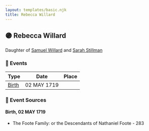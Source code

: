 ```yaml
---
layout: templates/basic.njk
title: Rebecca Willard
---
```

## 🟣 Rebecca Willard

Daughter of [Samuel Willard](/people/1/12362566) and [Sarah Stillman](/people/9/9722974)

### 📆 Events

Type | Date | Place
------ | ------ | ------
[Birth](#event-0) | 02 MAY 1719 |

### 📰 Event Sources

#### <a id="event-0"></a> Birth, 02 MAY 1719
* The Foote Family: or the Descendants of Nathaniel Foote  - 283